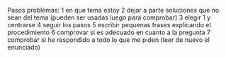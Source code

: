 Pasos problemas:
1 en que tema estoy
2 dejar a parte soluciones que no sean del tema (pueden ser usadas luego para comprobar)
3 elegir 1 y centrarse
4 seguir los pasos
5 escribir pequenas frases explicando el procedimiento
6 comprovar si es adecuado en cuanto a la pregunta
7 comprobar si he respondido a todo lo que me piden (leer de nuevo el enunciado)
